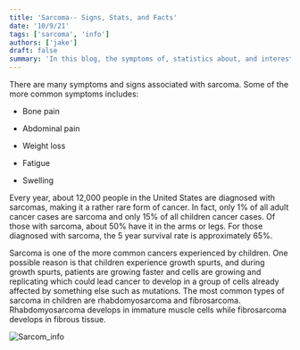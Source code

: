 ```yaml
---
title: 'Sarcoma-- Signs, Stats, and Facts'
date: '10/9/21'
tags: ['sarcoma', 'info']
authors: ['jake']
draft: false
summary: 'In this blog, the symptoms of, statistics about, and interesting facts about sarcoma will be explored.'
---
```

There are many symptoms and signs associated with sarcoma. Some of the more common symptoms includes:

-   Bone pain
    
-   Abdominal pain
    
-   Weight loss
    
-   Fatigue
    
-   Swelling
    

Every year, about 12,000 people in the United States are diagnosed with sarcomas, making it a rather rare form of cancer. In fact, only 1% of all adult cancer cases are sarcoma and only 15% of all children cancer cases. Of those with sarcoma, about 50% have it in the arms or legs. For those diagnosed with sarcoma, the 5 year survival rate is approximately 65%.

Sarcoma is one of the more common cancers experienced by children. One possible reason is that children experience growth spurts, and during growth spurts, patients are growing faster and cells are growing and replicating which could lead cancer to develop in a group of cells already affected by something else such as mutations. The most common types of sarcoma in children are rhabdomyosarcoma and fibrosarcoma. Rhabdomyosarcoma develops in immature muscle cells while fibrosarcoma develops in fibrous tissue.

![Sarcom_info](https://www.sarcoma-patients.eu/cache/images/infographics/Infografik-Sarkome_en_800x800-equal.jpg)
